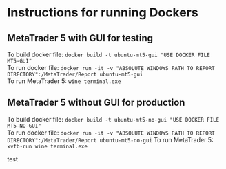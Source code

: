 # Instructions for running Dockers

## MetaTrader 5 with GUI for testing
To build docker file: ```docker build -t ubuntu-mt5-gui "USE DOCKER FILE MT5-GUI"```  
To run docker file: ```docker run -it -v "ABSOLUTE WINDOWS PATH TO REPORT DIRECTORY":/MetaTrader/Report ubuntu-mt5-gui```  
To run MetaTrader 5: ```wine terminal.exe```

## MetaTrader 5 without GUI for production
To build docker file: ```docker build -t ubuntu-mt5-no-gui "USE DOCKER FILE MT5-NO-GUI"```  
To run docker file: ```docker run -it -v "ABSOLUTE WINDOWS PATH TO REPORT DIRECTORY":/MetaTrader/Report ubuntu-mt5-no-gui``` 
To run MetaTrader 5: ```xvfb-run wine terminal.exe```


test
